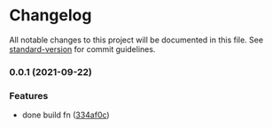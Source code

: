 # Changelog

All notable changes to this project will be documented in this file. See [standard-version](https://github.com/conventional-changelog/standard-version) for commit guidelines.

### 0.0.1 (2021-09-22)


### Features

* done build fn ([334af0c](https://github.com/SolidZORO/react-icons-builder/commit/334af0c649b72ffdc4626617b66acc8c2ed24464))
